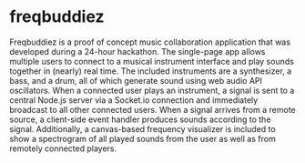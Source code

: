 freqbuddiez
===========

Freqbuddiez is a proof of concept music collaboration application that was developed during a 24-hour hackathon. The single-page app allows multiple users to connect to a musical instrument interface and play sounds together in (nearly) real time. The included instruments are a synthesizer, a bass, and a drum, all of which generate sound using web audio API oscillators. When a connected user plays an instrument, a signal is sent to a central Node.js server via a Socket.io connection and immediately broadcast to all other connected users. When a signal arrives from a remote source, a client-side event handler produces sounds according to the signal. Additionally, a canvas-based frequency visualizer is included to show a spectrogram of all played sounds from the user as well as from remotely connected players.

